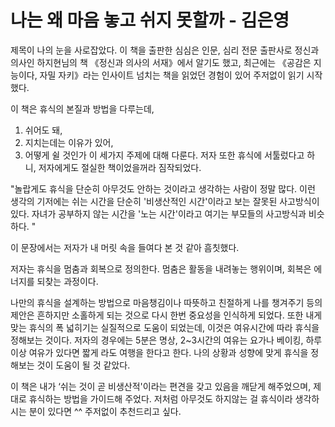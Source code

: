 # 나는 왜 마음 놓고 쉬지 못할까 - 김은영

제목이 나의 눈을 사로잡았다.
이 책을 출판한 심심은 인문, 심리 전문 출판사로 정신과의사인 하지현님의 책 《정신과 의사의 서재》에서 알기도 했고, 최근에는 《공감은 지능이다, 자밀 자키》라는 인사이트 넘치는 책을 읽었던 경험이 있어 주저없이 읽기 시작했다.

이 책은 휴식의 본질과 방법을 다루는데,
1. 쉬어도 돼, 
2. 지치는데는 이유가 있어, 
3. 어떻게 쉴 것인가 이 세가지 주제에 대해 다룬다.
저자 또한 휴식에 서툴렀다고 하니, 저자에게도  절실한 책이었을꺼라 짐작되었다.

"놀랍게도 휴식을 단순히 아무것도 안하는 것이라고 생각하는 사람이 정말 많다.
이런 생각의 기저에는 쉬는 시간을 단순히 '비생산적인 시간'이라고 보는 잘못된 사고방식이 있다. 자녀가 공부하지 않는 시간을 '노는 시간'이라고 여기는 부모들의 사고방식과 비슷하다. "  

이 문장에서는 저자가 내 머릿 속을 들여다 본 것 같아 흠칫했다. 

저자는 휴식을 멈춤과 회복으로 정의한다. 멈춤은 활동을 내려놓는 행위이며, 회복은 에너지를 되찾는 과정이다.

나만의 휴식을 설계하는 방법으로 마음챙김이나 따뜻하고 친절하게 나를 챙겨주기 등의 제안은 흔하지만 소홀하게 되는 것으로 다시 한번 중요성을 인식하게 되었다.
또한 내게 맞는 휴식의 폭 넓히기는 실질적으로 도움이 되었는데, 이것은 여유시간에 따라 휴식을 정해보는 것이다. 
저자의 경우에는 5분은 명상, 2~3시간의 여유는 요가나 베이킹, 하루 이상 여유가 있다면  짧게 라도 여행을 한다고 한다.
나의 상황과 성향에 맞게 휴식을 정해보는 것이 도움이 될 것 같았다.

이 책은 내가 ‘쉬는 것이 곧 비생산적'이라는 편견을 갖고 있음을 깨닫게 해주었으며, 제대로 휴식하는 방법을 가이드해 주었다. 저처럼 아무것도 하지않는 걸 휴식이라 생각하시는 분이 있다면 ^^ 주저없이 추천드리고 싶다.
